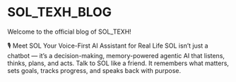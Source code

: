 # SOL_TEXH_BLOG
Welcome to the official blog of SOL_TEXH!

🎙️ Meet SOL
Your Voice-First AI Assistant for Real Life
SOL isn’t just a chatbot — it’s a decision-making, memory-powered agentic AI that listens, thinks, plans, and acts. Talk to SOL like a friend. It remembers what matters, sets goals, tracks progress, and speaks back with purpose.

